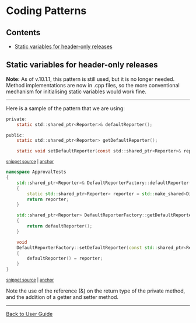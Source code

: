 <!--
GENERATED FILE - DO NOT EDIT
This file was generated by [MarkdownSnippets](https://github.com/SimonCropp/MarkdownSnippets).
Source File: /doc/mdsource/CodingPatterns.source.md
To change this file edit the source file and then execute ./run_markdown_templates.sh.
-->

<a id="top"></a>

# Coding Patterns

<!-- toc -->
## Contents

  * [Static variables for header-only releases](#static-variables-for-header-only-releases)<!-- endtoc -->

## Static variables for header-only releases

**Note:** As of v.10.1.1, this pattern is still used, but it is no longer needed. Method implementations are now in .cpp files, so the more conventional mechanism for initialising static variables would work fine.

----

Here is a sample of the pattern that we are using:

<!-- snippet: static_variable_sample_header -->
<a id='snippet-static_variable_sample_header'></a>
```h
private:
    static std::shared_ptr<Reporter>& defaultReporter();

public:
    static std::shared_ptr<Reporter> getDefaultReporter();

    static void setDefaultReporter(const std::shared_ptr<Reporter>& reporter);
```
<sup><a href='/ApprovalTests/reporters/DefaultReporterFactory.h#L12-L20' title='File snippet `static_variable_sample_header` was extracted from'>snippet source</a> | <a href='#snippet-static_variable_sample_header' title='Navigate to start of snippet `static_variable_sample_header`'>anchor</a></sup>
<!-- endsnippet -->

<!-- snippet: static_variable_sample_implementation -->
<a id='snippet-static_variable_sample_implementation'></a>
```cpp
namespace ApprovalTests
{
    std::shared_ptr<Reporter>& DefaultReporterFactory::defaultReporter()
    {
        static std::shared_ptr<Reporter> reporter = std::make_shared<DiffReporter>();
        return reporter;
    }

    std::shared_ptr<Reporter> DefaultReporterFactory::getDefaultReporter()
    {
        return defaultReporter();
    }

    void
    DefaultReporterFactory::setDefaultReporter(const std::shared_ptr<Reporter>& reporter)
    {
        defaultReporter() = reporter;
    }
}
```
<sup><a href='/ApprovalTests/reporters/DefaultReporterFactory.cpp#L4-L24' title='File snippet `static_variable_sample_implementation` was extracted from'>snippet source</a> | <a href='#snippet-static_variable_sample_implementation' title='Navigate to start of snippet `static_variable_sample_implementation`'>anchor</a></sup>
<!-- endsnippet -->

Note the use of the reference (&) on the return type of the private method, and the addition of a getter and setter method.

---

[Back to User Guide](/doc/README.md#top)
